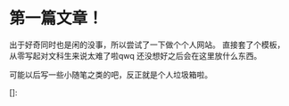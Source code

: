 # 第一篇文章！

出于好奇同时也是闲的没事，所以尝试了一下做个个人网站。
直接套了个模板，从零写起对文科生来说太难了啦qwq
还没想好之后会在这里放什么东西。

可能以后写一些小随笔之类的吧，反正就是个人垃圾箱啦。



[学习用归档]: https://juejin.cn/post/6844904170273636366
[]: 

